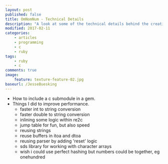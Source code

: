 ```yaml
---
layout: post
published: false
title: OmNomNum - Technical Details
description: "A look at some of the technical details behind the creation of OmNomNum."
modified: 2017-02-11
categories:
    - articles
    - programming
    - c
    - ruby
tags:
    - ruby
    - c
comments: true
image:
    feature: texture-feature-02.jpg
baseurl: /JesseBuesking
---
```


- How to include a c submodule in a gem.
- Things I did to improve performance.
  - faster int to string conversion
  - faster double to string conversion
  - inlining some logic within re2c
  - jump table for fun, but also speed
  - reusing strings
  - reuse buffers in itoa and dtoa
  - reusing parser by adding 'reset' logic
  - sds library for working with character arrays
  - wish i could use perfect hashing but numbers could be together, eg onehundred

